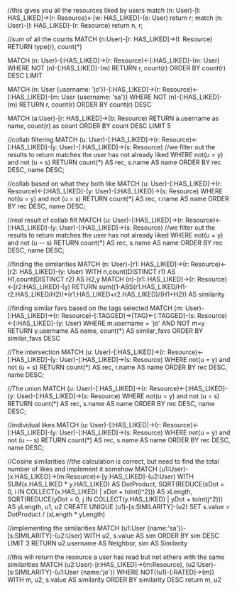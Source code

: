 //this gives you all the resources liked by users
match (n: User)-[l: HAS_LIKED]->(r: Resource)<-[w: HAS_LIKED]-(e: User) return r;
match (n: User)-[l: HAS_LIKED]-(r: Resource) return n, r;

//sum of all the counts
MATCH (n:User)-[r: HAS_LIKED]->(l: Resource)
RETURN type(r), count(*)

MATCH (n: User)-[:HAS_LIKED]->(r: Resource)<-[:HAS_LIKED]-(m: User)
WHERE NOT (n)-[:HAS_LIKED]-(m)
RETURN r, count(r)
ORDER BY count(r) DESC
LIMIT 

MATCH (n: User {username: 'jo'})-[:HAS_LIKED]->(r: Resource)<-[:HAS_LIKED]-(m: User {username: 'sa'})
WHERE NOT (n)-[:HAS_LIKED]-(m)
RETURN r, count(r)
ORDER BY count(r) DESC

MATCH (a:User)-[r: HAS_LIKED]->(b: Resource)
RETURN a.username as name, count(r) as count
ORDER BY count DESC
LIMIT 5

//collab filtering
MATCH (u: User)-[:HAS_LIKED]->(r: Resource)<-[:HAS_LIKED]-(y: User)-[:HAS_LIKED]->(s: Resource)
//we filter out the results to return matches the user has not already liked
WHERE not(u = y) and not (u = s)
RETURN count(*) AS rec, s.name AS name
ORDER BY rec DESC, name DESC;

//collab based on what they both like
MATCH (u: User)-[:HAS_LIKED]->(r: Resource)<-[:HAS_LIKED]-(y: User)-[:HAS_LIKED]->(s: Resource)
WHERE not(u = y) and not (u = s)
RETURN count(*) AS rec, r.name AS name
ORDER BY rec DESC, name DESC;

//real result of collab filt
MATCH (u: User)-[:HAS_LIKED]->(r: Resource)<-[:HAS_LIKED]-(y: User)-[:HAS_LIKED]->(s: Resource)
//we filter out the results to return matches the user has not already liked
WHERE not(u = y) and not (u -- s)
RETURN count(*) AS rec, s.name AS name
ORDER BY rec DESC, name DESC;

//finding the similarities
MATCH (n: User)-[r1: HAS_LIKED]->(r: Resource)<-[r2: HAS_LIKED]-(y: User)
WITH n,count(DISTINCT r1) AS H1,count(DISTINCT r2) AS H2,y
MATCH (n)-[r1: HAS_LIKED]->(r: Resource)<-[r2:HAS_LIKED]-(y)
RETURN sum((1-ABS(r1.HAS_LIKED/H1-r2.HAS_LIKED/H2))*(r1.HAS_LIKED+r2.HAS_LIKED)/(H1+H2)) AS similarity

//finding similar favs based on the tags selected
MATCH
  (m: User)-[:HAS_LIKED]->(r: Resource)-[:TAGGED]->(TAG)<-[:TAGGED]-(s: Resource)<-[:HAS_LIKED]-(y: User)
WHERE m.username = 'jo' AND NOT m=y
RETURN y.username AS name, count(*) AS similar_favs
ORDER BY similar_favs DESC

//The intersection
MATCH (u: User)-[:HAS_LIKED]->(r: Resource)<-[:HAS_LIKED]-(y: User)-[:HAS_LIKED]->(s: Resource)
WHERE not(u = y) and not (u = s)
RETURN count(*) AS rec, r.name AS name
ORDER BY rec DESC, name DESC;

//The union
MATCH (u: User)-[:HAS_LIKED]->(r: Resource)<-[:HAS_LIKED]-(y: User)-[:HAS_LIKED]->(s: Resource)
WHERE not(u = y) and not (u = s)
RETURN count(*) AS rec, s.name AS name
ORDER BY rec DESC, name DESC;

//individual likes
MATCH (u: User)-[:HAS_LIKED]->(r: Resource)<-[:HAS_LIKED]-(y: User)-[:HAS_LIKED]->(s: Resource)
WHERE not(u = y) and not (u -- s)
RETURN count(*) AS rec, s.name AS name
ORDER BY rec DESC, name DESC;

//Cosine similarities
//the calculation is correct, but need to find the total number of likes and implement it somehow
MATCH (u1:User)-[x:HAS_LIKED]->(m:Resource)<-[y:HAS_LIKED]-(u2:User)
WITH SUM(x.HAS_LIKED * y.HAS_LIKED) AS DotProduct,
 SQRT(REDUCE(xDot = 0, i IN COLLECT(x.HAS_LIKED) | xDot + toInt(i^2))) AS xLength,
 SQRT(REDUCE(yDot = 0, j IN COLLECT(y.HAS_LIKED) | yDot + toInt(j^2))) AS yLength,
 u1, u2
CREATE UNIQUE (u1)-[s:SIMILARITY]-(u2)
SET s.value = DotProduct / (xLength * yLength)

//implementing the similarities
MATCH (u1:User {name:'sa'})-[s:SIMILARITY]-(u2:User)
WITH u2, s.value AS sim
ORDER BY sim DESC
LIMIT 3
RETURN u2.username AS Neighbor, sim AS Similarity

//this will return the resource a user has read but not others with the same similarities
MATCH (u2:User)-[r:HAS_LIKED]->(m:Resource), (u2:User)-[s:SIMILARITY]-(u1:User {name:'jo'})
WHERE NOT((u1)-[:RATED]->(m))
WITH m, u2, s.value AS similarity
ORDER BY similarity DESC
return m, u2
